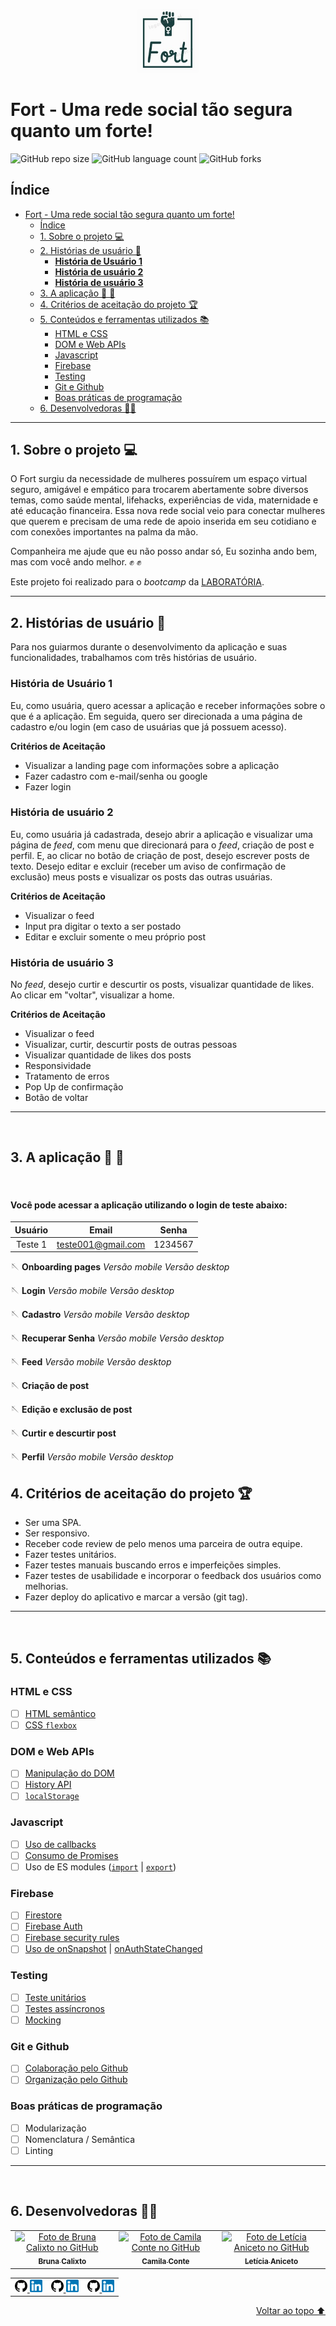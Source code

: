 <p align="center">
      <img src="./src/img/logo-white.jpeg" style="border-radius:5px; width:100px">
</p>

# Fort - Uma rede social tão segura quanto um forte!
![GitHub repo size](https://img.shields.io/github/repo-size/leticia-aniceto/SAP006-social-network?style=for-the-badge)
![GitHub language count](https://img.shields.io/github/languages/count/leticia-aniceto/SAP006-social-network?style=for-the-badge)
![GitHub forks](https://img.shields.io/github/forks/leticia-aniceto/SAP006-social-network?style=for-the-badge)

## Índice

- [Fort - Uma rede social tão segura quanto um forte!](#fort---uma-rede-social-tão-segura-quanto-um-forte)
  - [Índice](#índice)
  - [1. Sobre o projeto 💻](#1-sobre-o-projeto-)
  - [2. Histórias de usuário 📃](#2-histórias-de-usuário-)
    - [**História de Usuário 1**](#história-de-usuário-1)
    - [**História de usuário 2**](#história-de-usuário-2)
    - [**História de usuário 3**](#história-de-usuário-3)
  - [3. A aplicação 📱 🧵](#3-a-aplicação--)
  - [4. Critérios de aceitação do projeto 🏆](#4-critérios-de-aceitação-do-projeto-)
  - [5. Conteúdos e ferramentas utilizados 📚](#5-conteúdos-e-ferramentas-utilizados-)
    - [HTML e CSS](#html-e-css)
    - [DOM e Web APIs](#dom-e-web-apis)
    - [Javascript](#javascript)
    - [Firebase](#firebase)
    - [Testing](#testing)
    - [Git e Github](#git-e-github)
    - [Boas práticas de programação](#boas-práticas-de-programação)
  - [6. Desenvolvedoras 👩‍💻](#6-desenvolvedoras-)
  
---

## 1. Sobre o projeto 💻

O Fort surgiu da necessidade de mulheres possuírem um espaço virtual seguro, 
amigável e empático para trocarem abertamente sobre diversos temas, como saúde 
mental, lifehacks, experiências de vida, maternidade e até educação financeira.
Essa nova rede social veio para conectar mulheres que querem e precisam de uma
rede de apoio inserida em seu cotidiano e com conexões importantes na palma da
mão.

Companheira me ajude que eu não posso andar só, 
Eu sozinha ando bem, mas com você ando melhor. 
:fist_raised: :fist_raised:

Este projeto foi realizado para o _bootcamp_ da [LABORATÓRIA](https://www.laboratoria.la/br).

----

## 2. Histórias de usuário 📃
Para nos guiarmos durante o desenvolvimento da aplicação e suas funcionalidades,
trabalhamos com três histórias de usuário.

### **História de Usuário 1**

Eu, como usuária, quero acessar a aplicação e receber informações sobre o que é a 
aplicação. Em seguida, quero ser direcionada a uma página de cadastro e/ou login 
(em caso de usuárias que já possuem acesso).

**Critérios de Aceitação**
- Visualizar a landing page com informações sobre a aplicação
- Fazer cadastro com e-mail/senha ou google
- Fazer login


### **História de usuário 2**

Eu, como usuária já cadastrada, desejo abrir a aplicação e visualizar uma página de 
_feed_, com menu que direcionará para o  _feed_, criação de post e perfil. E, ao 
clicar no botão de criação de post, desejo escrever posts de texto. Desejo editar 
e excluir (receber um aviso de confirmação de exclusão) meus posts e visualizar os
 posts das outras usuárias. 

**Critérios de Aceitação**
- Visualizar o feed
- Input pra digitar o texto a ser postado
- Editar e excluir somente o meu próprio post


### **História de usuário 3**

No _feed_, desejo curtir e descurtir os posts, visualizar quantidade de likes. 
Ao clicar em "voltar", visualizar a home.

**Critérios de Aceitação**
- Visualizar o feed
- Visualizar, curtir, descurtir posts de outras pessoas
- Visualizar quantidade de likes dos posts
- Responsividade
- Tratamento de erros
- Pop Up de confirmação
- Botão de voltar


----
</br>

## 3. A aplicação 📱 🧵

<br>

<div>
 
  <h4> Você pode acessar a aplicação utilizando o login de teste abaixo:</h4>


| Usuário             	|             Email          	|               Senha    	|
|:---------------------:|:----------------------------:	|:---------------------:|
|     Teste 1             	|            teste001@gmail.com     |     1234567

</div>

🪡 **Onboarding pages**
_Versão mobile_
_Versão desktop_

🪡 **Login**
_Versão mobile_
_Versão desktop_


🪡 **Cadastro**
_Versão mobile_
_Versão desktop_


🪡 **Recuperar Senha** 
_Versão mobile_
_Versão desktop_

🪡 **Feed** 
_Versão mobile_
_Versão desktop_


🪡 **Criação de post**



🪡 **Edição e exclusão de post**


🪡 **Curtir e descurtir post**


🪡 **Perfil**
_Versão mobile_
_Versão desktop_


## 4. Critérios de aceitação do projeto 🏆

- Ser uma SPA.
- Ser responsivo.
- Receber code review de pelo menos uma parceira de outra equipe.
- Fazer testes unitários.
- Fazer testes manuais buscando erros e imperfeições simples.
- Fazer testes de usabilidade e incorporar o feedback dos usuários como melhorias.
- Fazer deploy do aplicativo e marcar a versão (git tag).

---
</br>

## 5. Conteúdos e ferramentas utilizados 📚

### HTML e CSS

- [ ] [HTML
      semântico](https://developer.mozilla.org/pt-BR/docs/Glossario/Semantica)
- [ ] [CSS `flexbox`](https://css-tricks.com/snippets/css/a-guide-to-flexbox/)

### DOM e Web APIs

- [ ] [Manipulação do
      DOM](https://developer.mozilla.org/pt-BR/docs/DOM/Referencia_do_DOM/Introdu%C3%A7%C3%A3o)
- [ ] [History
      API](https://developer.mozilla.org/pt-BR/docs/Web/API/History_API)
- [ ]
  [`localStorage`](https://developer.mozilla.org/en-US/docs/Web/API/Window/localStorage)

### Javascript

- [ ] [Uso de
      callbacks](https://developer.mozilla.org/pt-BR/docs/Glossario/Callback_function)
- [ ] [Consumo de
      Promises](https://scotch.io/tutorials/javascript-promises-for-dummies#toc-consuming-promises)
- [ ] Uso de ES modules
      ([`import`](https://developer.mozilla.org/en-US/docs/Web/JavaScript/Reference/Statements/import)
      |
      [`export`](https://developer.mozilla.org/en-US/docs/Web/JavaScript/Reference/Statements/export))

### Firebase

- [ ] [Firestore](https://firebase.google.com/docs/firestore)
- [ ] [Firebase Auth](https://firebase.google.com/docs/auth/web/start)
- [ ] [Firebase security rules](https://firebase.google.com/docs/rules)
- [ ] [Uso de
      onSnapshot](https://firebase.google.com/docs/firestore/query-data/listen) |
      [onAuthStateChanged](https://firebase.google.com/docs/auth/web/start#set_an_authentication_state_observer_and_get_user_data)

### Testing

- [ ] [Teste unitários](https://jestjs.io/docs/pt-BR/getting-started)
- [ ] [Testes assíncronos](https://jestjs.io/docs/pt-BR/asynchronous)
- [ ] [Mocking](https://jestjs.io/docs/pt-BR/manual-mocks)

### Git e Github

- [ ] [Colaboração pelo Github](https://docs.github.com/pt/github/setting-up-and-managing-your-github-user-account/managing-access-to-your-personal-repositories/inviting-collaborators-to-a-personal-repository)
- [ ] [Organização pelo Github](https://docs.github.com/en/issues/organizing-your-work-with-project-boards/managing-project-boards/about-project-boards)

### Boas práticas de programação

- [ ] Modularização
- [ ] Nomenclatura / Semântica
- [ ] Linting

---
</br>

## 6. Desenvolvedoras 👩‍💻

<table>
  <tr>
      <td align="center">
            <a href="#">
            <img src="https://avatars.githubusercontent.com/u/62296172?v=4" width="100px" alt="Foto de Bruna Calixto no GitHub"/><br>
            <sub>
            <b>Bruna Calixto</b><br>
            </sub>
            </a>
      </td>
    <td align="center">
      <a href="#">
        <img src="https://avatars.githubusercontent.com/u/83038134?v=4" width="100px;" alt="Foto de Camila Conte no GitHub"/><br>
        <sub>
          <b>Camila Conte</b><br>
        </sub>
      </a>
    </td>
    <td align="center">
      <a href="#">
        <img src="https://avatars.githubusercontent.com/u/70327566?v=4" width="100px;" alt="Foto de Letícia Aniceto no GitHub"/><br>
        <sub>
          <b>Letícia Aniceto</b><br>
        </sub>
      </a>
    </td>
  </tr>
</table>

<table width="400">
      <td>
            <a href="https://github.com/bruna-devbio/"><img src="./src/img/github.png" alt="ícone github" width="20px" height="20px">
            <a href="https://www.linkedin.com/in/brunacalixtodevjunior/"><img src="./src/img/linkedin.png" alt="ícone linkedin" width="20px" height="20px">
      </td>
      <td>
            <a href="https://github.com/caxconte/"><img src="./src/img/github.png" alt="ícone github" width="20px" height="20px">
            <a href="https://www.linkedin.com/in/brunacalixtodevjunior/"><img src="./src/img/linkedin.png" alt="ícone linkedin" width="20px" height="20px">
      </td>
      <td>
            <a href="https://github.com/leticia-aniceto/"><img src="./src/img/github.png" alt="ícone github" width="20px" height="20px">
            <a href="https://www.linkedin.com/in/leticia-braga-aniceto/"><img src="./src/img/linkedin.png" alt="ícone linkedin" width="20px" height="20px">
      </td>

</table>



<p align="right">
      <a href="#fort---uma-rede-social-tão-segura-quanto-um-forte">Voltar ao topo ⬆</a>
</p>

<!-- ### **Bruna Calixto**
[GitHub] (https://github.com/bruna-devbio/)
[LinkedIn] (https://www.linkedin.com/in/brunacalixtodevjunior/)
<br>
### **Camila Conte**
[GitHub] (https://github.com/caxconte/)
[LinkedIn] (https://www.linkedin.com/in/camila-conte/)
<br>
### **Letícia Aniceto**
[GitHub] (https://github.com/leticia-aniceto/)
[LinkedIn] (https://www.linkedin.com/in/leticia-braga-aniceto/) -->
